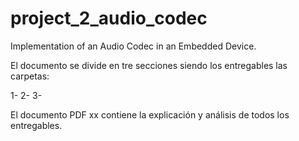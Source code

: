 # project_2_audio_codec
Implementation of an Audio Codec in an Embedded Device.

El documento se divide en tre secciones siendo los entregables las carpetas:

1- 
2- 
3- 

El documento PDF xx contiene la explicación y análisis de todos los entregables.
